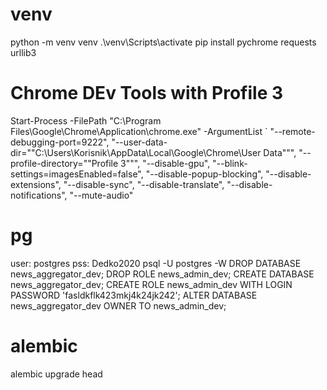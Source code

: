 # venv
python -m venv venv
.\venv\Scripts\activate
pip install pychrome requests urllib3

# Chrome DEv Tools with Profile 3
Start-Process -FilePath "C:\Program Files\Google\Chrome\Application\chrome.exe" -ArgumentList `
  "--remote-debugging-port=9222",
  "--user-data-dir=""C:\Users\Korisnik\AppData\Local\Google\Chrome\User Data""",
  "--profile-directory=""Profile 3""",
  "--disable-gpu",
  "--blink-settings=imagesEnabled=false",
  "--disable-popup-blocking",
  "--disable-extensions",
  "--disable-sync",
  "--disable-translate",
  "--disable-notifications",
  "--mute-audio"

# pg
user: postgres 
pss: Dedko2020
psql -U postgres -W
DROP DATABASE news_aggregator_dev;
DROP ROLE news_admin_dev;
CREATE DATABASE news_aggregator_dev;
CREATE ROLE news_admin_dev WITH LOGIN PASSWORD 'fasldkflk423mkj4k24jk242';
ALTER DATABASE news_aggregator_dev OWNER TO news_admin_dev;

# alembic
alembic upgrade head
